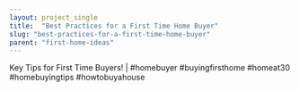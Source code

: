 ```yaml
---
layout: project_single
title:  "Best Practices for a First Time Home Buyer"
slug: "best-practices-for-a-first-time-home-buyer"
parent: "first-home-ideas"
---
```

Key Tips for First Time Buyers! | #homebuyer #buyingfirsthome #homeat30 #homebuyingtips #howtobuyahouse